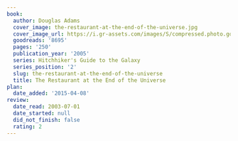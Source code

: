 ```yaml
---
book:
  author: Douglas Adams
  cover_image: the-restaurant-at-the-end-of-the-universe.jpg
  cover_image_url: https://i.gr-assets.com/images/S/compressed.photo.goodreads.com/books/1521213881l/8695._SX98_.jpg
  goodreads: '8695'
  pages: '250'
  publication_year: '2005'
  series: Hitchhiker's Guide to the Galaxy
  series_position: '2'
  slug: the-restaurant-at-the-end-of-the-universe
  title: The Restaurant at the End of the Universe
plan:
  date_added: '2015-04-08'
review:
  date_read: 2003-07-01
  date_started: null
  did_not_finish: false
  rating: 2
---
```

